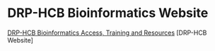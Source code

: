 # DRP-HCB Bioinformatics Website
[DRP-HCB Bioinformatics Access, Training and Resources](https://drp-hcb-bioinformatics.github.io/DRP-HCB-Bioinformatics/)
[DRP-HCB Website]

